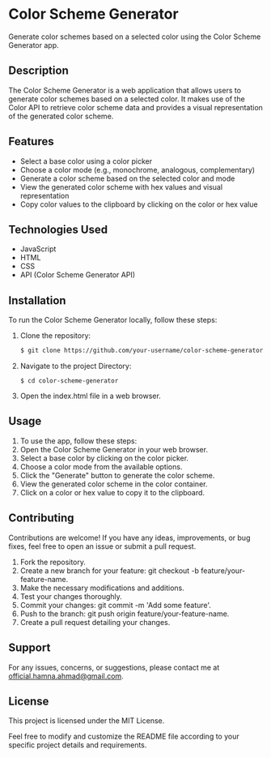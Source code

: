 # Color Scheme Generator

Generate color schemes based on a selected color using the Color Scheme Generator app.

## Description

The Color Scheme Generator is a web application that allows users to generate color schemes based on a selected color. It makes use of the Color API to retrieve color scheme data and provides a visual representation of the generated color scheme.

## Features

- Select a base color using a color picker
- Choose a color mode (e.g., monochrome, analogous, complementary)
- Generate a color scheme based on the selected color and mode
- View the generated color scheme with hex values and visual representation
- Copy color values to the clipboard by clicking on the color or hex value

## Technologies Used
- JavaScript
- HTML
- CSS
- API (Color Scheme Generator API)

## Installation

To run the Color Scheme Generator locally, follow these steps:

1. Clone the repository:

   ```bash
   $ git clone https://github.com/your-username/color-scheme-generator.git
   
2. Navigate to the project Directory:
   ```
   $ cd color-scheme-generator
3. Open the index.html file in a web browser.

## Usage
1. To use the app, follow these steps:
2. Open the Color Scheme Generator in your web browser.
3. Select a base color by clicking on the color picker.
4. Choose a color mode from the available options.
5. Click the "Generate" button to generate the color scheme.
6. View the generated color scheme in the color container.
7. Click on a color or hex value to copy it to the clipboard.

## Contributing
Contributions are welcome! If you have any ideas, improvements, or bug fixes, feel free to open an issue or submit a pull request.

1. Fork the repository.
2. Create a new branch for your feature: git checkout -b feature/your-feature-name.
3. Make the necessary modifications and additions.
4. Test your changes thoroughly.
5. Commit your changes: git commit -m 'Add some feature'.
6. Push to the branch: git push origin feature/your-feature-name.
7. Create a pull request detailing your changes.

## Support
For any issues, concerns, or suggestions, please contact me at official.hamna.ahmad@gmail.com.

## License 
This project is licensed under the MIT License.

Feel free to modify and customize the README file according to your specific project details and requirements.

